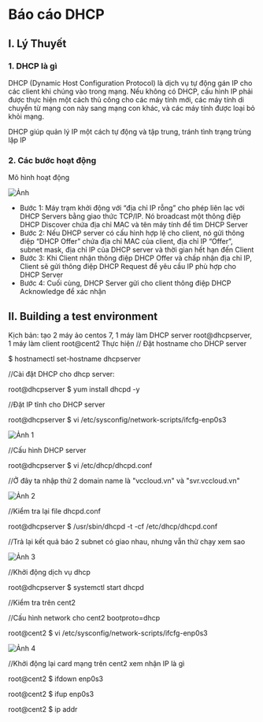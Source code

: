 # Báo cáo DHCP

## I. Lý Thuyết
### 1. DHCP là gì
DHCP (Dynamic Host Configuration Protocol) là dịch vụ tự động gán IP cho các client khi chúng vào trong mạng. Nếu không có DHCP, cấu hình IP phải được thực hiện một cách thủ công cho các máy tính mới, các máy tính di chuyển từ mạng con này sang mạng con khác, và các máy tính được loại bỏ khỏi mạng.

DHCP giúp quản lý IP một cách tự động và tập trung, tránh tình trạng trùng lặp IP

### 2. Các bước hoạt động
Mô hình hoạt động

![Ảnh](https://camo.githubusercontent.com/053e7de1db3fb086f807d54fd993d1f8a0060eea/687474703a2f2f692e696d6775722e636f6d2f79666b50544c782e706e67)

* Bước 1:  Máy trạm khởi động với “địa chỉ IP rỗng” cho phép liên lạc với DHCP Servers bằng giao thức TCP/IP. Nó broadcast một thông điệp DHCP Discover chứa địa chỉ MAC và tên máy tính để tìm DHCP Server
* Bước 2: Nếu DHCP server có cấu hình hợp lệ cho client, nó gửi thông điệp “DHCP Offer” chứa địa chỉ MAC của client, địa chỉ IP “Offer”, subnet mask, địa chỉ IP của DHCP server và thời gian hết hạn đến Client
* Bước 3: Khi Client nhận thông điệp DHCP Offer và chấp nhận địa chỉ IP, Client sẽ gửi thông điệp DHCP Request để yêu cầu IP phù hợp cho DHCP Server
* Bước 4: Cuối cùng, DHCP Server gửi cho client thông điệp DHCP Acknowledge để xác nhận

## II. Building a test environment
Kịch bản: tạo 2 máy ảo centos 7, 1 máy làm DHCP server root@dhcpserver, 1 máy làm client root@cent2
Thực hiện
// Đặt hostname cho DHCP server

$ hostnamectl set-hostname dhcpserver

//Cài đặt DHCP cho dhcp server:

root@dhcpserver $ yum install dhcpd -y

//Đặt IP tĩnh cho DHCP server

root@dhcpserver $ vi /etc/sysconfig/network-scripts/ifcfg-enp0s3

![Ảnh 1](http://congchungbuiphon.com/wp-content/uploads/2017/09/anh1.jpg.png)

//Cấu hình DHCP server

root@dhcpserver $ vi /etc/dhcp/dhcpd.conf

//Ở đây ta nhập thử 2 domain name là "vccloud.vn" và "svr.vccloud.vn"

![Ảnh 2](http://congchungbuiphon.com/wp-content/uploads/2017/09/anh2.jpg.png)

//Kiểm tra lại file dhcpd.conf

root@dhcpserver $ /usr/sbin/dhcpd -t -cf /etc/dhcp/dhcpd.conf

//Trả lại kết quả báo 2 subnet có giao nhau, nhưng vẫn thử chạy xem sao

![Ảnh 3](http://congchungbuiphon.com/wp-content/uploads/2017/09/anh3.png)

//Khởi động dịch vụ dhcp

root@dhcpserver $ systemctl start dhcpd

//Kiểm tra trên cent2

//Cấu hình network cho cent2 bootproto=dhcp

root@cent2 $ vi /etc/sysconfig/network-scripts/ifcfg-enp0s3

![Ảnh 4](http://congchungbuiphon.com/wp-content/uploads/2017/09/anh4.png)

//Khởi động lại card mạng trên cent2 xem nhận IP là gì

root@cent2 $ ifdown enp0s3

root@cent2 $ ifup enp0s3

root@cent2 $ ip addr


